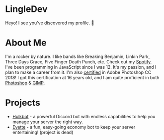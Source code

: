 # LingleDev
  
Heyo! I see you've discovered my profile. :eyes:

# About Me
I'm a rocker by nature. I like bands like Breaking Benjamin, Linkin Park, Three Days Grace, Five Finger Death Punch, etc. Check out my [Spotify](https://open.spotify.com/user/9zqbd3u89wsns30n8crhgb3se).  
I've been programming in JavaScript since I was 12. It's my passion, and I plan to make a career from it. 
I'm also [certified](https://drive.google.com/file/d/1xxDL-lONBT2kEuhwBOVFGdAXyRyQVg_O/view?usp=sharing) in Adobe Photoshop CC 2018! I got this certification at 16 years old, and I am quite proficient in both [Photoshop](https://www.adobe.com/products/photoshop.html) & [GIMP](https://gimp.org).

# Projects  
* [Hulkbot](https://hulkbot.xyz/) - a powerful Discord bot with endless capabilities to help you manage your server the right way.
* [Evette](https://lingle.is-a.dev/Evette) - a fun, easy-going economy bot to keep your server entertaining! (project is dead)
